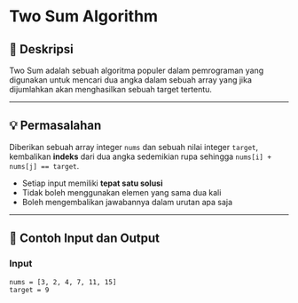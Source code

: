 # Two Sum Algorithm

## 🧠 Deskripsi
Two Sum adalah sebuah algoritma populer dalam pemrograman yang digunakan untuk mencari dua angka dalam sebuah array yang jika dijumlahkan akan menghasilkan sebuah target tertentu.

---

## 💡 Permasalahan
Diberikan sebuah array integer `nums` dan sebuah nilai integer `target`, kembalikan **indeks** dari dua angka sedemikian rupa sehingga `nums[i] + nums[j] == target`.

- Setiap input memiliki **tepat satu solusi**
- Tidak boleh menggunakan elemen yang sama dua kali
- Boleh mengembalikan jawabannya dalam urutan apa saja

---

## 🧮 Contoh Input dan Output

### Input
```plaintext
nums = [3, 2, 4, 7, 11, 15]
target = 9

